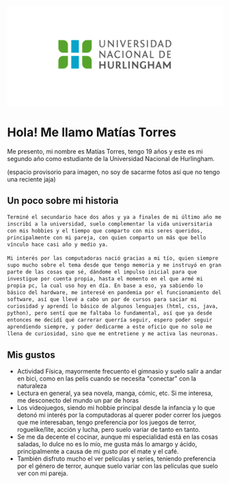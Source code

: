 ![Logo UNAHUR](./assets/UNAHUR.png)

# Hola! Me llamo Matías Torres

Me presento, mi nombre es Matías Torres, tengo 19 años y este es mi segundo año como estudiante de la Universidad Nacional de Hurlingham.

(espacio provisorio para imagen, no soy de sacarme fotos así que no tengo una reciente jaja)


## Un poco sobre mi historia

    Terminé el secundario hace dos años y ya a finales de mi último año me inscribí a la universidad, suelo complementar la vida universitaria con mis hobbies y el tiempo que comparto con mis seres queridos, principalmente con mi pareja, con quien comparto un más que bello vínculo hace casi año y medio ya. 

    Mi interés por las computadoras nació gracias a mi tío, quien siempre supo mucho sobre el tema desde que tengo memoria y me instruyó en gran parte de las cosas que sé, dándome el impulso inicial para que investigue por cuenta propia, hasta el momento en el que armé mi propia pc, la cual uso hoy en día. En base a eso, ya sabiendo lo básico del hardware, me interesé en pandemia por el funcionamiento del software, así que llevé a cabo un par de cursos para saciar mi curiosidad y aprendí lo básico de algunos lenguajes (html, css, java, python), pero sentí que me faltaba lo fundamental, así que ya desde entonces me decidí qué carrerar querría seguir, espero poder seguir aprendiendo siempre, y poder dedicarme a este oficio que no solo me llena de curiosidad, sino que me entretiene y me activa las neuronas.

## Mis gustos
* Actividad Física, mayormente frecuento el gimnasio y suelo salir a andar en bici, como en las pelis cuando se necesita "conectar" con la naturaleza
* Lectura en general, ya sea novela, manga, cómic, etc. Si me interesa, me desconecto del mundo un par de horas
* Los videojuegos, siendo mi hobbie principal desde la infancia y lo que detonó mi interés por la computadoras al querer poder correr los juegos que me interesaban, tengo preferencia por los juegos de terror, roguelike/lite, acción y lucha, pero suelo variar de tanto en tanto.
* Se me da decente el cocinar, aunque mi especialidad está en las cosas saladas, lo dulce no es lo mío, me gusta más lo amargo y ácido, principalmente a causa de mi gusto por el mate y el café.
* También disfruto mucho el ver películas y series, teniendo preferencia por el género de terror, aunque suelo variar con las películas que suelo ver con mi pareja.
